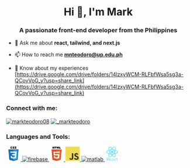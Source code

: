 <h1 align="center">Hi 👋, I'm Mark</h1>
<h3 align="center">A passionate front-end developer from the Philippines</h3>

- 💬 Ask me about **react, tailwind, and next.js**

- 📫 How to reach me **mnteodoro@up.edu.ph**

- 📄 Know about my experiences [https://drive.google.com/drive/folders/14lzxyWCM-RLFbfWsa5sg3a-QCovVoG_y?usp=share_link](https://drive.google.com/drive/folders/14lzxyWCM-RLFbfWsa5sg3a-QCovVoG_y?usp=share_link)

<h3 align="left">Connect with me:</h3>
<p align="left">
<a href="https://fb.com/markteodoro08" target="blank"><img align="center" src="https://raw.githubusercontent.com/rahuldkjain/github-profile-readme-generator/master/src/images/icons/Social/facebook.svg" alt="markteodoro08" height="30" width="40" /></a>
<a href="https://instagram.com/_markteodoro" target="blank"><img align="center" src="https://raw.githubusercontent.com/rahuldkjain/github-profile-readme-generator/master/src/images/icons/Social/instagram.svg" alt="_markteodoro" height="30" width="40" /></a>
</p>

<h3 align="left">Languages and Tools:</h3>
<p align="left"> <a href="https://www.w3schools.com/css/" target="_blank" rel="noreferrer"> <img src="https://raw.githubusercontent.com/devicons/devicon/master/icons/css3/css3-original-wordmark.svg" alt="css3" width="40" height="40"/> </a> <a href="https://firebase.google.com/" target="_blank" rel="noreferrer"> <img src="https://www.vectorlogo.zone/logos/firebase/firebase-icon.svg" alt="firebase" width="40" height="40"/> </a> <a href="https://www.w3.org/html/" target="_blank" rel="noreferrer"> <img src="https://raw.githubusercontent.com/devicons/devicon/master/icons/html5/html5-original-wordmark.svg" alt="html5" width="40" height="40"/> </a> <a href="https://developer.mozilla.org/en-US/docs/Web/JavaScript" target="_blank" rel="noreferrer"> <img src="https://raw.githubusercontent.com/devicons/devicon/master/icons/javascript/javascript-original.svg" alt="javascript" width="40" height="40"/> </a> <a href="https://www.mathworks.com/" target="_blank" rel="noreferrer"> <img src="https://upload.wikimedia.org/wikipedia/commons/2/21/Matlab_Logo.png" alt="matlab" width="40" height="40"/> </a> <a href="https://reactjs.org/" target="_blank" rel="noreferrer"> <img src="https://raw.githubusercontent.com/devicons/devicon/master/icons/react/react-original-wordmark.svg" alt="react" width="40" height="40"/> </a> </p>

